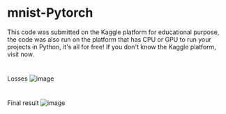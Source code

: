 # mnist-Pytorch
 This code was submitted on the Kaggle platform for educational purpose, the code was also run on the platform that has CPU or GPU to run your projects in Python, it's all for free! If you don't know the Kaggle platform, visit now.

#
Losses
![image](https://user-images.githubusercontent.com/37044387/72672676-78f51d80-3a3c-11ea-9fc4-b088ef0a683c.png)

#
Final result
![image](https://user-images.githubusercontent.com/37044387/72672666-4a774280-3a3c-11ea-8815-c82eb252ab2c.png)
